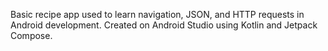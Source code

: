 Basic recipe app used to learn navigation, JSON, and HTTP requests in Android development. Created on Android Studio using Kotlin and Jetpack Compose.
